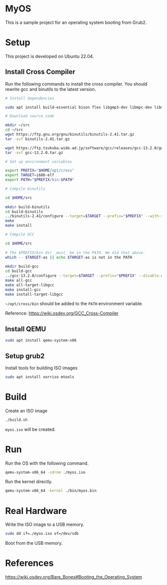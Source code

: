 # MyOS

This is a sample project for an operating system booting from Grub2.

# Setup

This project is developed on Ubuntu 22.04.

## Install Cross Compiler

Run the following commands to install the cross compiler.
You should rewrite gcc and binutils to the latest version.

```bash
# Install dependencies

sudo apt install build-essential bison flex libgmp3-dev libmpc-dev libmpfr-dev texinfo  libisl-dev

# Download source code

mkdir ~/src
cd ~/src
wget https://ftp.gnu.org/gnu/binutils/binutils-2.41.tar.gz
tar -xvf binutils-2.41.tar.gz

wget https://ftp.tsukuba.wide.ad.jp/software/gcc/releases/gcc-13.2.0/gcc-13.2.0.tar.gz
tar -xvf gcc-13.2.0.tar.gz

# Set up environment variables

export PREFIX="$HOME/opt/cross"
export TARGET=i686-elf
export PATH="$PREFIX/bin:$PATH"

# Compile binutils

cd $HOME/src
 
mkdir build-binutils
cd build-binutils
../binutils-2.41/configure --target=$TARGET --prefix="$PREFIX" --with-sysroot --disable-nls --disable-werror
make
make install

# Compile GCC

cd $HOME/src
 
# The $PREFIX/bin dir _must_ be in the PATH. We did that above.
which -- $TARGET-as || echo $TARGET-as is not in the PATH
 
mkdir build-gcc
cd build-gcc
../gcc-13.2.0/configure --target=$TARGET --prefix="$PREFIX" --disable-nls --enable-languages=c,c++ --without-headers
make all-gcc
make all-target-libgcc
make install-gcc
make install-target-libgcc
```

`~/opt/cross/bin` should be added to the `PATH` environment variable.

Reference: https://wiki.osdev.org/GCC_Cross-Compiler

## Install QEMU

```bash
sudo apt install qemu-system-x86
```

## Setup grub2 

Install tools for building ISO images

```bash
sudo apt install xorriso mtools
```

# Build

Create an ISO image

```bash
./build.sh
```

`myos.iso` will be created.

# Run

Run the OS with the following command.

```bash
qemu-system-x86_64 -cdrom ./myos.iso
```

Run the kernel directly.

```bash
qemu-system-x86_64 -kernel ./bin/myos.bin
```

# Real Hardware

Write the ISO image to a USB memory.

```bash
sudo dd if=./myos.iso of=/dev/sdb
```

Boot from the USB memory.

# References

https://wiki.osdev.org/Bare_Bones#Booting_the_Operating_System
